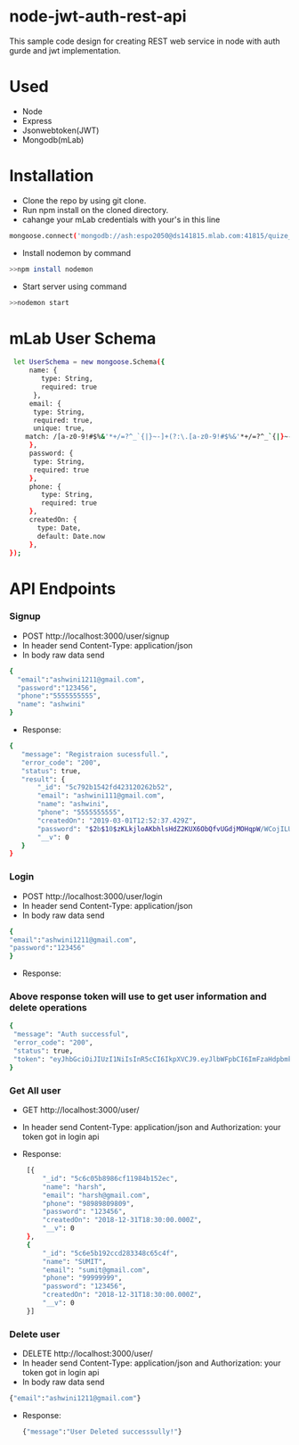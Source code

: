 # node-jwt-auth-rest-api

This sample code design for creating REST web service in node with auth gurde and jwt implementation.
# Used 

- Node
- Express
- Jsonwebtoken(JWT)
- Mongodb(mLab)


# Installation

- Clone the repo by using git clone.
- Run npm install on the cloned directory.
- cahange your mLab credentials with your's in this line 

```sh 
mongoose.connect('mongodb://ash:espo2050@ds141815.mlab.com:41815/quize_app')
```

- Install nodemon by command 

```sh 
>>npm install nodemon 
```

- Start server using command 

```sh 
>>nodemon start 
```

# mLab User Schema
```sh
 let UserSchema = new mongoose.Schema({
     name: {
        type: String,
        required: true
      },
     email: {
      type: String,
      required: true,
      unique: true,
    match: /[a-z0-9!#$%&'*+/=?^_`{|}~-]+(?:\.[a-z0-9!#$%&'*+/=?^_`{|}~-]+)*@(?:[a-z0-9](?:[a-z0-9-]*[a-z0-9])?\.)+[a-z0-9](?:[a-z0-9-]*[a-z0-9])?/
     },
     password: {
      type: String,
      required: true
     },
     phone: {
        type: String,
        required: true
     },
     createdOn: {
       type: Date,
       default: Date.now
     },
});
```

# API Endpoints
### Signup

- POST http://localhost:3000/user/signup
- In header send Content-Type: application/json
- In body raw data send 
 ```sh
 {
   "email":"ashwini1211@gmail.com",
   "password":"123456",
   "phone":"5555555555",
   "name": "ashwini"
}
 ```
  
- Response:
 ```sh
 {
    "message": "Registraion sucessfull.",
    "error_code": "200",
    "status": true,
    "result": {
        "_id": "5c792b1542fd423120262b52",
        "email": "ashwini111@gmail.com",
        "name": "ashwini",
        "phone": "5555555555",
        "createdOn": "2019-03-01T12:52:37.429Z",
        "password": "$2b$10$zKLkjloAKbhlsHdZ2KUX6ObQfvUGdjMOHqpW/WCojILU0biOio5Wy",
        "__v": 0
    }
}
 ```

### Login
 - POST http://localhost:3000/user/login
 - In header send Content-Type: application/json
 - In body raw data send 
  
  ```sh
  {
  "email":"ashwini1211@gmail.com",
  "password":"123456"
  }
  ```
- Response:

### Above response token will use to get user information and delete operations
   ```sh
  {
    "message": "Auth successful",
    "error_code": "200",
    "status": true,
    "token": "eyJhbGciOiJIUzI1NiIsInR5cCI6IkpXVCJ9.eyJlbWFpbCI6ImFzaHdpbmkxMjExQGdtYWlsLmNvbSIsInVzZXJJZCI6IjVjNmZlMTUzYjM2NDQzMzFiMDIyOWQyMiIsImlhdCI6MTU1MTQ0NDU2NiwiZXhwIjoxNTUxNTMwOTY2fQ.8N5PBBIWf4D9etFB3RrvHmKCmToyniLBxLEJPVPcwDY"
  }
```

### Get All user
 - GET http://localhost:3000/user/
 - In header send Content-Type: application/json and Authorization: your token got in login api 
 
 - Response:
   ```sh
    [{
        "_id": "5c6c05b8986cf11984b152ec",
        "name": "harsh",
        "email": "harsh@gmail.com",
        "phone": "98989809809",
        "password": "123456",
        "createdOn": "2018-12-31T18:30:00.000Z",
        "__v": 0
    },
    {
        "_id": "5c6e5b192ccd283348c65c4f",
        "name": "SUMIT",
        "email": "sumit@gmail.com",
        "phone": "99999999",
        "password": "123456",
        "createdOn": "2018-12-31T18:30:00.000Z",
        "__v": 0
    }]
    ```
    
### Delete user
 - DELETE http://localhost:3000/user/
 - In header send Content-Type: application/json and Authorization: your token got in login api 
 - In body raw data send 
  
  ```sh
  {"email":"ashwini1211@gmail.com"}
  ```
  
 - Response:
   ```sh
   {"message":"User Deleted successsully!"}
   ```
  
